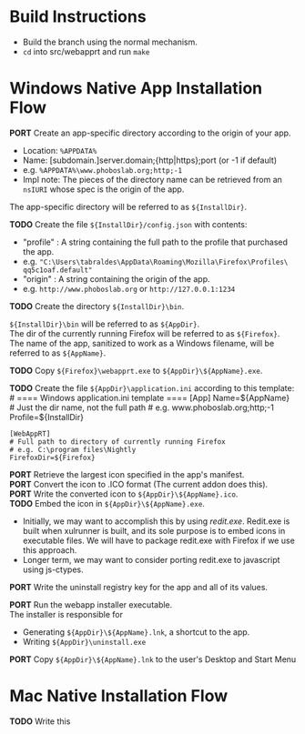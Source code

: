 Build Instructions
==================
- Build the branch using the normal mechanism.
- `cd` into src/webapprt and run `make`

Windows Native App Installation Flow
====================================
**PORT** Create an app-specific directory according
to the origin of your app.  
- Location: `%APPDATA%`
- Name: [subdomain.]server.domain;{http|https};port (or -1 if default)
- e.g. `%APPDATA%\www.phoboslab.org;http;-1`
- Impl note: The pieces of the directory name can be retrieved from an
`nsIURI` whose spec is the origin of the app.

The app-specific directory will be referred to as `${InstallDir}`.

**TODO** Create the file `${InstallDir}/config.json` with contents:  
- "profile" : A string containing the full path to the profile that purchased
the app.
- e.g. `"C:\Users\tabraldes\AppData\Roaming\Mozilla\Firefox\Profiles\
qq5c1oaf.default"`
- "origin" : A string containing the origin of the app.
- e.g. `http://www.phoboslab.org` or `http://127.0.0.1:1234`

**TODO** Create the directory `${InstallDir}\bin`.

`${InstallDir}\bin` will be referred to as `${AppDir}`.  
The dir of the currently running Firefox will be referred to as `${Firefox}`.  
The name of the app, sanitized to work as a Windows filename,
will be referred to as `${AppName}`.  

**TODO** Copy `${Firefox}\webapprt.exe` to `${AppDir}\${AppName}.exe`.

**TODO** Create the file `${AppDir}\application.ini`
according to this template:  
    # ==== Windows application.ini template ====
    [App]
    Name=${AppName}
    # Just the dir name, not the full path
    # e.g. www.phoboslab.org;http;-1
    Profile=${InstallDir}

    [WebAppRT]
    # Full path to directory of currently running Firefox
    # e.g. C:\program files\Nightly
    FirefoxDir=${Firefox}

**PORT** Retrieve the largest icon specified in the app's manifest.  
**PORT** Convert the icon to .ICO format (The current addon does this).  
**PORT** Write the converted icon to `${AppDir}\${AppName}.ico`.  
**TODO** Embed the icon in `${AppDir}\${AppName}.exe`.  
- Initially, we may want to accomplish this by using *redit.exe*.
Redit.exe is built when xulrunner is built, and its sole purpose is
to embed icons in executable files.  We will have to package redit.exe
with Firefox if we use this approach.
- Longer term, we may want to consider porting redit.exe to javascript
using js-ctypes.

**PORT** Write the uninstall registry key for the app and all of its values.

**PORT** Run the webapp installer executable.  
The installer is responsible for  
  - Generating `${AppDir}\${AppName}.lnk`, a shortcut to the app.
  - Writing `${AppDir}\uninstall.exe`

**PORT** Copy `${AppDir}\${AppName}.lnk` to the user's Desktop and Start Menu

Mac Native Installation Flow
============================
**TODO** Write this
